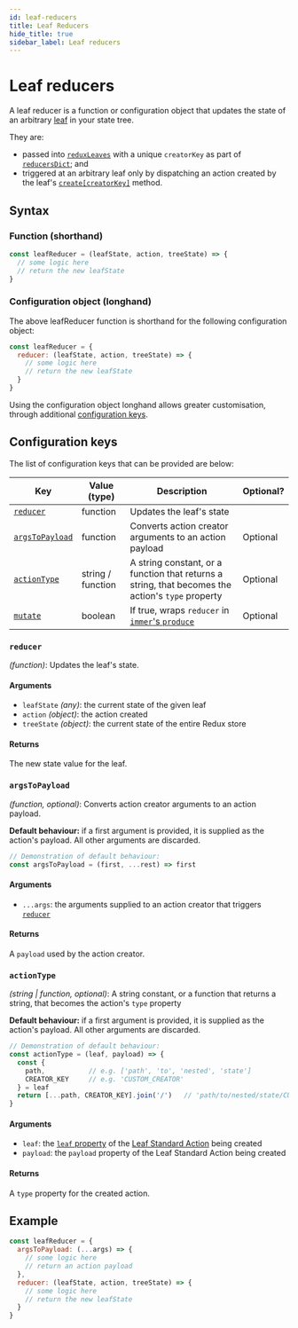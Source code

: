 ```yaml
---
id: leaf-reducers
title: Leaf Reducers
hide_title: true
sidebar_label: Leaf reducers
---
```


# Leaf reducers

A leaf reducer is a function or configuration object that updates the state of an arbitrary [leaf](leaf/README.md) in your state tree.

They are:
- passed into [`reduxLeaves`](README.md) with a unique `creatorKey` as part of [`reducersDict`](README.md#reducersdict); and
- triggered at an arbitrary leaf only by dispatching an action created by the leaf's [`create[creatorKey]`](create/README.md) method.

## Syntax

### Function (shorthand)
```js
const leafReducer = (leafState, action, treeState) => {
  // some logic here
  // return the new leafState
}
```

### Configuration object (longhand)
The above leafReducer function is shorthand for the following configuration object:
```js
const leafReducer = {
  reducer: (leafState, action, treeState) => {
    // some logic here
    // return the new leafState
  }
}
```

Using the configuration object longhand allows greater customisation, through additional [configuration keys](#configuration-keys).

## Configuration keys

The list of configuration keys that can be provided are below:

| Key | Value (type) | Description | Optional? | 
| --- | --- | --- | --- |
| [`reducer`](#reducer) | function | Updates the leaf's state | |
| [`argsToPayload`](#argstopayload) | function | Converts action creator arguments to an action payload | Optional |
| [`actionType`](#actiontype) | string / function | A string constant, or a function that returns a string, that becomes the action's `type` property | Optional |
| [`mutate`](#mutate) | boolean | If true, wraps `reducer` in [`immer`'s `produce`](https://github.com/immerjs/immer) | Optional |

### `reducer`
*(function)*: Updates the leaf's state.

#### Arguments
- `leafState` *(any)*: the current state of the given leaf
- `action` *(object)*: the action created
- `treeState` *(object)*: the current state of the entire Redux store

#### Returns
The new state value for the leaf.

### `argsToPayload`
*(function, optional)*: Converts action creator arguments to an action payload.

**Default behaviour:** if a first argument is provided, it is supplied as the action's payload. All other arguments are discarded.

```js
// Demonstration of default behaviour:
const argsToPayload = (first, ...rest) => first
```

#### Arguments
- `...args`: the arguments supplied to an action creator that triggers [`reducer`](#reducer)

#### Returns
A `payload` used by the action creator.

### `actionType`
*(string | function, optional)*: A string constant, or a function that returns a string, that becomes the action's `type` property

**Default behaviour:** if a first argument is provided, it is supplied as the action's payload. All other arguments are discarded.

```js
// Demonstration of default behaviour:
const actionType = (leaf, payload) => {
  const {
    path,           // e.g. ['path', 'to', 'nested', 'state'] 
    CREATOR_KEY     // e.g. 'CUSTOM_CREATOR'
  } = leaf
  return [...path, CREATOR_KEY].join('/')   // 'path/to/nested/state/CUSTOM_CREATOR'
}
```

#### Arguments
- `leaf`: the [`leaf` property](leaf/standardActions.md#properties) of the [Leaf Standard Action](leaf/standardActions.md) being created
- `payload`: the `payload` property of the Leaf Standard Action being created

#### Returns
A `type` property for the created action.

## Example
```js
const leafReducer = {
  argsToPayload: (...args) => {
    // some logic here
    // return an action payload
  },
  reducer: (leafState, action, treeState) => {
    // some logic here
    // return the new leafState
  }
}
```